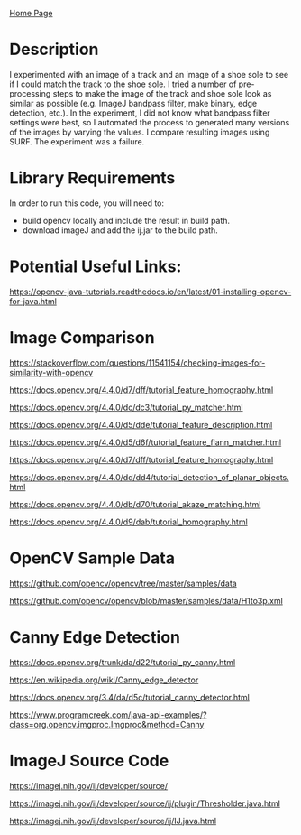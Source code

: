 [Home Page](https://github.com/TrackerLounge/Home)


# Description

I experimented with an image of a track and an image of a shoe sole to see if I could match the track to the shoe sole. I tried a number of pre-processing steps to make the image of the track and shoe sole look as similar as possible (e.g. ImageJ bandpass filter, make binary, edge detection, etc.). In the experiment, I did not know what bandpass filter settings were best, so I automated the process to generated many versions of the images by varying the values. I compare resulting images using SURF. The experiment was a failure.

# Library Requirements

In order to run this code, you will need to:
* build opencv locally and include the result in build path.
* download imageJ and add the ij.jar to the build path.

# Potential Useful Links:

https://opencv-java-tutorials.readthedocs.io/en/latest/01-installing-opencv-for-java.html

# Image Comparison

https://stackoverflow.com/questions/11541154/checking-images-for-similarity-with-opencv

https://docs.opencv.org/4.4.0/d7/dff/tutorial_feature_homography.html

https://docs.opencv.org/4.4.0/dc/dc3/tutorial_py_matcher.html

https://docs.opencv.org/4.4.0/d5/dde/tutorial_feature_description.html

https://docs.opencv.org/4.4.0/d5/d6f/tutorial_feature_flann_matcher.html

https://docs.opencv.org/4.4.0/d7/dff/tutorial_feature_homography.html

https://docs.opencv.org/4.4.0/dd/dd4/tutorial_detection_of_planar_objects.html

https://docs.opencv.org/4.4.0/db/d70/tutorial_akaze_matching.html

https://docs.opencv.org/4.4.0/d9/dab/tutorial_homography.html




# OpenCV Sample Data

https://github.com/opencv/opencv/tree/master/samples/data

https://github.com/opencv/opencv/blob/master/samples/data/H1to3p.xml


# Canny Edge Detection

https://docs.opencv.org/trunk/da/d22/tutorial_py_canny.html

https://en.wikipedia.org/wiki/Canny_edge_detector

https://docs.opencv.org/3.4/da/d5c/tutorial_canny_detector.html

https://www.programcreek.com/java-api-examples/?class=org.opencv.imgproc.Imgproc&method=Canny

# ImageJ Source Code

https://imagej.nih.gov/ij/developer/source/

https://imagej.nih.gov/ij/developer/source/ij/plugin/Thresholder.java.html

https://imagej.nih.gov/ij/developer/source/ij/IJ.java.html
